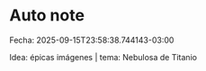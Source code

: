 # Auto note

Fecha: 2025-09-15T23:58:38.744143-03:00

Idea: épicas imágenes | tema: Nebulosa de Titanio
